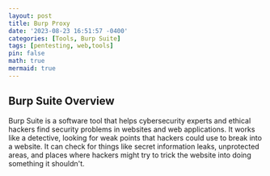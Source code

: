 ```yaml
---
layout: post
title: Burp Proxy
date: '2023-08-23 16:51:57 -0400'
categories: [Tools, Burp Suite]
tags: [pentesting, web,tools]
pin: false
math: true
mermaid: true
---
```

## Burp Suite Overview
Burp Suite is a software tool that helps cybersecurity experts and ethical hackers find security problems in websites and web applications. It works like a detective, looking for weak points that hackers could use to break into a website. It can check for things like secret information leaks, unprotected areas, and places where hackers might try to trick the website into doing something it shouldn't.
